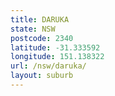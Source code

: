 ```yaml
---
title: DARUKA
state: NSW
postcode: 2340
latitude: -31.333592
longitude: 151.138322
url: /nsw/daruka/
layout: suburb
---
```

